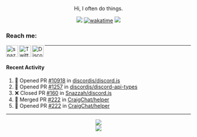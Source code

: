 

<div align=center>

Hi, I often do things.

![](https://komarev.com/ghpvc/?username=Snazzah&label=profile+views&color=fc2929) [![wakatime](https://wakatime.com/badge/user/eae27c19-37ad-4824-a6fc-801fed66e5b2.svg)](https://wakatime.com/@eae27c19-37ad-4824-a6fc-801fed66e5b2)
![](https://hit.yhype.me/github/profile?account_id=7025343)
  
</div>

[website]: https://snazzah.com/
[twitter]: https://twitter.com/Snazzah
[discord]: https://snaz.in/discord
[twitch]: https://twitch.tv/SnazzahGuy


### Reach me:

[<img align="left" alt="snazzah.com" width="32px" src="https://api.iconify.design/bi:globe.svg?color=%23fc2929&height=32" />][website]
[<img align="left" alt="Twitter" width="32px" src="https://api.iconify.design/simple-icons:twitter.svg?color=%23fc2929&height=32" />][twitter]
[<img align="left" alt="Discord" width="32px" src="https://api.iconify.design/simple-icons:discord.svg?color=%23fc2929&height=32" />][discord]

---

<br/>



####  Recent Activity

<!--START_SECTION:activity-->
1. 💪 Opened PR [#10918](https://github.com/discordjs/discord.js/pull/10918) in [discordjs/discord.js](https://github.com/discordjs/discord.js)
2. 💪 Opened PR [#1257](https://github.com/discordjs/discord-api-types/pull/1257) in [discordjs/discord-api-types](https://github.com/discordjs/discord-api-types)
3. ❌ Closed PR [#160](https://github.com/Snazzah/discord.js/pull/160) in [Snazzah/discord.js](https://github.com/Snazzah/discord.js)
4. 🎉 Merged PR [#222](https://github.com/CraigChat/helper/pull/222) in [CraigChat/helper](https://github.com/CraigChat/helper)
5. 💪 Opened PR [#222](https://github.com/CraigChat/helper/pull/222) in [CraigChat/helper](https://github.com/CraigChat/helper)
<!--END_SECTION:activity-->

---

<div align="center">
  <img align="center" src="https://github-readme-stats.vercel.app/api?username=Snazzah&show_icons=true&count_private=true&hide_border=true&icon_color=fff&bg_color=852121&title_color=fff&text_color=fff" />
</div>
<div align="center">
  <a href="https://wakatime.com/@Snazzah">
    <img align="center" src="https://github-readme-stats.vercel.app/api/wakatime?username=Snazzah&layout=compact&custom_title=Weekly%20Development%20Breakdown&hide_border=true&icon_color=fff&bg_color=852121&title_color=fff&text_color=fff" />
  </a>
</div>
